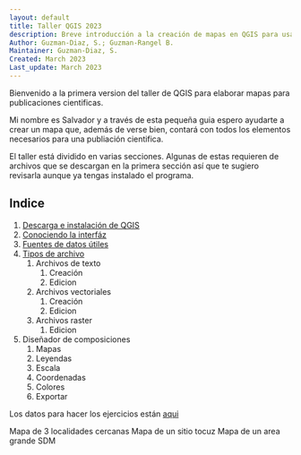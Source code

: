 ```yaml
---
layout: default
title: Taller QGIS 2023
description: Breve introducción a la creación de mapas en QGIS para usar en publiaciones cientificas.
Author: Guzman-Diaz, S.; Guzman-Rangel B. 
Maintainer: Guzman-Diaz, S.
Created: March 2023
Last_update: March 2023
---
```


Bienvenido a la primera version del taller de QGIS para elaborar mapas para publicaciones cientificas.

Mi nombre es Salvador y a través de esta pequeña guia espero ayudarte a crear un mapa que, además de verse bien, contará con todos los elementos necesarios para una publiación cientifica.

El taller está dividido en varias secciones. Algunas de estas requieren de archivos que se descargan en la primera sección así que te sugiero revisarla aunque ya tengas instalado el programa.

## Indice
1. [Descarga e instalación de QGIS](01_Instalacion.md)
2. [Conociendo la interfáz](02_interfaz.md)
3. [Fuentes de datos útiles](03_fuentes.md)
4. [Tipos de archivo](04_archivos.md)
    1. Archivos de texto
        1. Creación
        2. Edicion 
    2. Archivos vectoriales
        1. Creación 
        2. Edicion
    3. Archivos raster
        1. Edicion
5. Diseñador de composiciones
    1. Mapas
    2. Leyendas
    3. Escala
    4. Coordenadas
    5. Colores
    6. Exportar



Los datos para hacer los ejercicios están [aqui](data/)


Mapa de 3 localidades cercanas
Mapa de un sitio tocuz
Mapa de un area grande SDM



